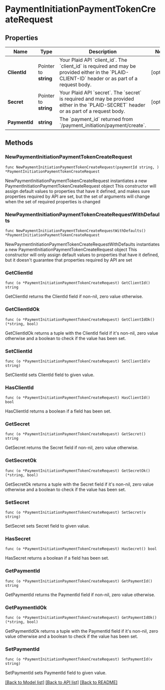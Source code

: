 # PaymentInitiationPaymentTokenCreateRequest

## Properties

Name | Type | Description | Notes
------------ | ------------- | ------------- | -------------
**ClientId** | Pointer to **string** | Your Plaid API &#x60;client_id&#x60;. The &#x60;client_id&#x60; is required and may be provided either in the &#x60;PLAID-CLIENT-ID&#x60; header or as part of a request body. | [optional] 
**Secret** | Pointer to **string** | Your Plaid API &#x60;secret&#x60;. The &#x60;secret&#x60; is required and may be provided either in the &#x60;PLAID-SECRET&#x60; header or as part of a request body. | [optional] 
**PaymentId** | **string** | The &#x60;payment_id&#x60; returned from &#x60;/payment_initiation/payment/create&#x60;. | 

## Methods

### NewPaymentInitiationPaymentTokenCreateRequest

`func NewPaymentInitiationPaymentTokenCreateRequest(paymentId string, ) *PaymentInitiationPaymentTokenCreateRequest`

NewPaymentInitiationPaymentTokenCreateRequest instantiates a new PaymentInitiationPaymentTokenCreateRequest object
This constructor will assign default values to properties that have it defined,
and makes sure properties required by API are set, but the set of arguments
will change when the set of required properties is changed

### NewPaymentInitiationPaymentTokenCreateRequestWithDefaults

`func NewPaymentInitiationPaymentTokenCreateRequestWithDefaults() *PaymentInitiationPaymentTokenCreateRequest`

NewPaymentInitiationPaymentTokenCreateRequestWithDefaults instantiates a new PaymentInitiationPaymentTokenCreateRequest object
This constructor will only assign default values to properties that have it defined,
but it doesn't guarantee that properties required by API are set

### GetClientId

`func (o *PaymentInitiationPaymentTokenCreateRequest) GetClientId() string`

GetClientId returns the ClientId field if non-nil, zero value otherwise.

### GetClientIdOk

`func (o *PaymentInitiationPaymentTokenCreateRequest) GetClientIdOk() (*string, bool)`

GetClientIdOk returns a tuple with the ClientId field if it's non-nil, zero value otherwise
and a boolean to check if the value has been set.

### SetClientId

`func (o *PaymentInitiationPaymentTokenCreateRequest) SetClientId(v string)`

SetClientId sets ClientId field to given value.

### HasClientId

`func (o *PaymentInitiationPaymentTokenCreateRequest) HasClientId() bool`

HasClientId returns a boolean if a field has been set.

### GetSecret

`func (o *PaymentInitiationPaymentTokenCreateRequest) GetSecret() string`

GetSecret returns the Secret field if non-nil, zero value otherwise.

### GetSecretOk

`func (o *PaymentInitiationPaymentTokenCreateRequest) GetSecretOk() (*string, bool)`

GetSecretOk returns a tuple with the Secret field if it's non-nil, zero value otherwise
and a boolean to check if the value has been set.

### SetSecret

`func (o *PaymentInitiationPaymentTokenCreateRequest) SetSecret(v string)`

SetSecret sets Secret field to given value.

### HasSecret

`func (o *PaymentInitiationPaymentTokenCreateRequest) HasSecret() bool`

HasSecret returns a boolean if a field has been set.

### GetPaymentId

`func (o *PaymentInitiationPaymentTokenCreateRequest) GetPaymentId() string`

GetPaymentId returns the PaymentId field if non-nil, zero value otherwise.

### GetPaymentIdOk

`func (o *PaymentInitiationPaymentTokenCreateRequest) GetPaymentIdOk() (*string, bool)`

GetPaymentIdOk returns a tuple with the PaymentId field if it's non-nil, zero value otherwise
and a boolean to check if the value has been set.

### SetPaymentId

`func (o *PaymentInitiationPaymentTokenCreateRequest) SetPaymentId(v string)`

SetPaymentId sets PaymentId field to given value.



[[Back to Model list]](../README.md#documentation-for-models) [[Back to API list]](../README.md#documentation-for-api-endpoints) [[Back to README]](../README.md)


